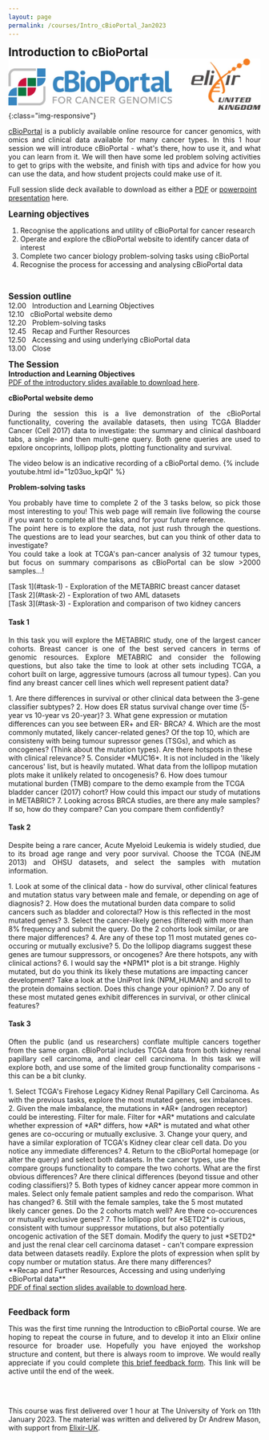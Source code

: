 ```yaml
---
layout: page
permalink: /courses/Intro_cBioPortal_Jan2023
---
```

<span style="font-size:1.6em;">**Introduction to cBioPortal**</span><br/>
![cBioPortal and Elixir logos](/assets/coursefiles/2024-03-21_cBioPortal/cBioPortal_Elixir.jpg){:class="img-responsive"}
<br/>
<p align="justify"><a href="https://www.cbioportal.org/">cBioPortal</a> is a publicly available online resource for cancer genomics, with omics and clinical data available for many cancer types. In this 1 hour session we will introduce cBioPortal - what's there, how to use it, and what you can learn from it. We will then have some led problem solving activities to get to grips with the website, and finish with tips and advice for how you can use the data, and how student projects could make use of it.<br/></p>
Full session slide deck available to download as either a <a href="/assets/files/2023-01-11_cBioPortal_slides.pdf" download>PDF</a> or <a href="/assets/files/2023-01-11_cBioPortal_slides.pptx" download> powerpoint presentation</a> here.

<span style="font-size:1.2em;">**Learning objectives**</span><br/>
1. Recognise the applications and utility of cBioPortal for cancer research
2. Operate and explore the cBioPortal website to identify cancer data of interest
3. Complete two cancer biology problem-solving tasks using cBioPortal
4. Recognise the process for accessing and analysing cBioPortal data
<br/>

<span style="font-size:1.2em;">**Session outline**</span><br/>
12.00&nbsp;&nbsp;&nbsp;Introduction and Learning Objectives<br/>
12.10&nbsp;&nbsp;&nbsp;cBioPortal website demo<br/>
12.20&nbsp;&nbsp;&nbsp;Problem-solving tasks<br/>
12.45&nbsp;&nbsp;&nbsp;Recap and Further Resources<br/>
12.50&nbsp;&nbsp;&nbsp;Accessing and using underlying cBioPortal data<br/>
13.00&nbsp;&nbsp;&nbsp;Close
<br/>

<span style="font-size:1.2em;">**The Session**</span><br/>
**Introduction and Learning Objectives**<br/>
<a href="/assets/files/2023-01-11_cBioPortal_01_Introduction-Learning-Objectives.pdf" download>PDF of the introductory slides available to download here</a>.

**cBioPortal website demo**<br/>
<p align="justify">During the session this is a live demonstration of the cBioPortal functionality, covering the available datasets, then using TCGA Bladder Cancer (Cell 2017) data to investigate: the summary and clinical dashboard tabs, a single- and then multi-gene query. Both gene queries are used to epxlore oncoprints, lollipop plots, plotting functionality and survival.<br/></p>
The video below is an indicative recording of a cBioPortal demo.
{% include youtube.html id="1z03uo_kpQI" %}
<br/>


**Problem-solving tasks**<br/>
<p align="justify">You probably have time to complete 2 of the 3 tasks below, so pick those most interesting to you! This web page will remain live following the course if you want to complete all the taks, and for your future reference.<br/>The point here is to explore the data, not just rush through the questions. The questions are to lead your searches, but can you think of other data to investigate?<br/>You could take a look at TCGA's pan-cancer analysis of 32 tumour types, but focus on summary comparisons as cBioPortal can be slow >2000 samples...!<br/></p>
[Task 1](#task-1) - Exploration of the METABRIC breast cancer dataset<br/>
[Task 2](#task-2) - Exploration of two AML datasets<br/>
[Task 3](#task-3) - Exploration and comparison of two kidney cancers<br/>

#### Task 1
<p align="justify">In this task you will explore the METABRIC study, one of the largest cancer cohorts. Breast cancer is one of the best served cancers in terms of genomic resources. Explore METABRIC and consider the following questions, but also take the time to look at other sets including TCGA, a cohort built on large, aggressive tumours (across all tumour types). Can you find any breast cancer cell lines which well represent patient data?<br/></p>
1. Are there differences in survival or other clinical data between the 3-gene classifier subtypes?
2. How does ER status survival change over time (5-year vs 10-year vs 20-year)?
3. What gene expression or mutation differences can you see between ER+ and ER- BRCA?
4. Which are the most commonly mutated, likely cancer-related genes? Of the top 10, which are consisteny with being tumour supressor genes (TSGs), and which as oncogenes? (Think about the mutation types). Are there hotspots in these with clinical relevance?
5. Consider *MUC16*. It is not included in the 'likely cancerous' list, but is heavily mutated. What data from the lollipop mutation plots make it unlikely related to oncogenesis?
6. How does tumour mutational burden (TMB) compare to the demo example from the TCGA bladder cancer (2017) cohort? How could this impact our study of mutations in METABRIC?
7. Looking across BRCA studies, are there any male samples? If so, how do they compare? Can you compare them confidently?

#### Task 2
<p align="justify">Despite being a rare cancer, Acute Myeloid Leukemia is widely studied, due to its broad age range and very poor survival. Choose the TCGA (NEJM 2013) and OHSU datasets, and select the samples with mutation information.<br/></p>
1. Look at some of the clinical data - how do survival, other clinical features and mutation status vary between male and female, or depending on age of diagnosis?
2. How does the mutational burden data compare to solid cancers such as bladder and colorectal? How is this reflected in the most mutated genes? 
3. Select the cancer-likely genes (filtered) with more than 8% frequency and submit the query. Do the 2 cohorts look similar, or are there major differences?
4. Are any of these top 11 most mutated genes co-occuring or mutually exclusive?
5. Do the lollipop diagrams suggest these genes are tumour suppressors, or oncogenes? Are there hotspots, any with clinical actions?
6. I would say the *NPM1* plot is a bit strange. Highly mutated, but do you think its likely these mutations are impacting cancer development? Take a look at the UniProt link (NPM_HUMAN) and scroll to the protein domains section. Does this change your opinion?
7. Do any of these most mutated genes exhibit differences in survival, or other clinical features?

#### Task 3
<p align="justify">Often the public (and us researchers) conflate multiple cancers together from the same organ. cBioPortal includes TCGA data from both kidney renal papillary cell carcinoma, and clear cell carcinoma. In this task we will explore both, and use some of the limited group functionality comparisons - this can be a bit clunky.<br/></p>
1. Select TCGA's Firehose Legacy Kidney Renal Papillary Cell Carcinoma. As with the previous tasks, explore the most mutated genes, sex imbalances.
2. Given the male imbalance, the mutations in *AR* (androgen receptor) could be interesting. Filter for male. Filter for *AR* mutations and calculate whether expression of *AR* differs, how *AR* is mutated and what other genes are co-occuring or mutually exclusive.
3. Change your query, and have a similar exploration of TCGA's Kidney clear clear cell data. Do you notice any immediate differences?
4. Return to the cBioPortal homepage (or alter the query) and select both datasets. In the cancer types, use the compare groups functionality to compare the two cohorts. What are the first obvious differences? Are there clinical differences (beyond tissue and other coding classifiers)?
5. Both types of kidney cancer appear more common in males. Select only female patient samples and redo the comparison. What has changed?
6. Still with the female samples, take the 5 most mutated likely cancer genes. Do the 2 cohorts match well? Are there co-occurences or mutually exclusive genes?
7. The lollipop plot for *SETD2* is curious, consistent with tumour suppressor mutations, but also potentially oncogenic activation of the SET domain. Modify the query to just *SETD2* and just the renal clear cell carcinoma dataset - can't compare expression data between datasets readily. Explore the plots of expression when split by copy number or mutation status. Are there many differences?

<br/>
**Recap and Further Resources, Accessing and using underlying cBioPortal data**<br/>
<a href="/assets/files/2023-01-11_cBioPortal_0304_LO-Recap_Resources_Downloads.pdf" download>PDF of final section slides available to download here</a>.
<br/><br/>

<span style="font-size:1.2em;">**Feedback form**</span><br/>
<p align="justify">This was the first time running the Introduction to cBioPortal course. We are hoping to repeat the course in future, and to develop it into an Elixir online resource for broader use.
Hopefully you have enjoyed the workshop structure and content, but there is always room to improve. We would really appreciate if you could complete <a href="https://forms.gle/oWjnkAU6tGP2W91H7">this brief feedback form</a>. This link will be active until the end of the week.<br/></p>

<br/><br/>
<p align="justify">This course was first delivered over 1 hour at The University of York on 11th January 2023. The material was written and delivered by Dr Andrew Mason, with support from <a href="https://elixiruknode.org/">Elixir-UK</a>.<br/></p>